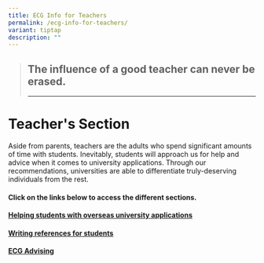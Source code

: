 ```yaml
---
title: ECG Info for Teachers
permalink: /ecg-info-for-teachers/
variant: tiptap
description: ""
---
```

<blockquote>
<h2>The influence of a good teacher can never be erased.</h2>
<hr>
</blockquote>
<p></p>
<h1>Teacher's Section</h1>
<p>Aside from parents, teachers are the adults who spend significant amounts
of time with students. Inevitably, students will approach us for help and
advice when it comes to university applications. Through our recommendations,
universities are able to differentiate truly-deserving individuals from
the rest.&nbsp;</p>
<h4><strong>Click on the links below to access the different sections.</strong></h4>
<h4><a href="https://ecg.nanyangjc.moe.edu.sg/helping-students-with-overseas-university-applications/" rel="noopener nofollow" target="_blank">Helping students with overseas university applications</a></h4>
<h4><a href="https://ecg.nanyangjc.moe.edu.sg/writing-references-for-students/" rel="noopener nofollow" target="_blank">Writing references for students</a></h4>
<h4><a href="https://ecg.nanyangjc.moe.edu.sg/ecg-advising/" rel="noopener nofollow" target="_blank">ECG Advising</a></h4>
<p></p>